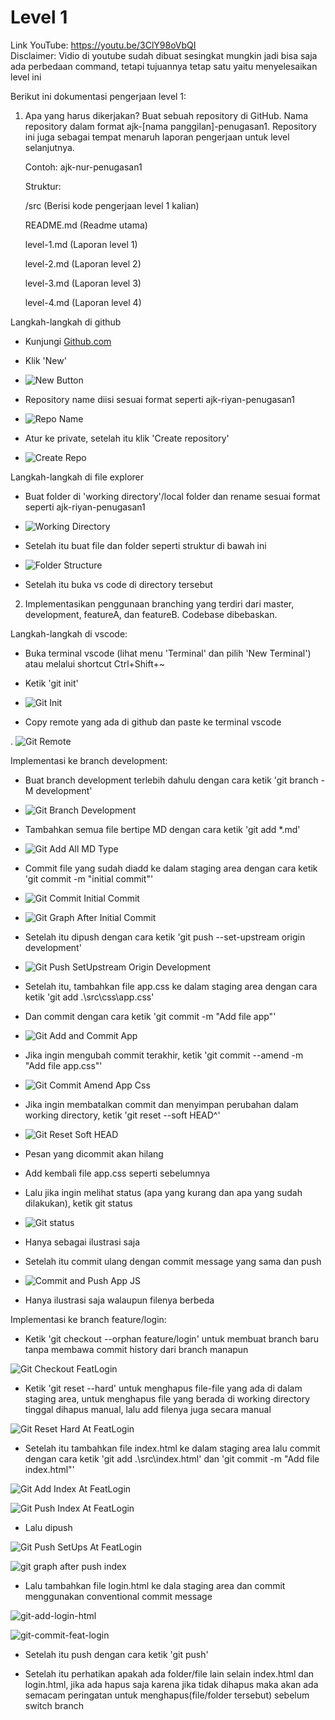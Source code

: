 # Level 1

Link YouTube: https://youtu.be/3ClY98oVbQI
<br>
Disclaimer: Vidio di youtube sudah dibuat sesingkat mungkin jadi bisa saja ada perbedaan command, tetapi tujuannya tetap satu yaitu menyelesaikan level ini
<br>

Berikut ini dokumentasi pengerjaan level 1:

1. Apa yang harus dikerjakan?
   Buat sebuah repository di GitHub. Nama repository dalam format ajk-[nama panggilan]-penugasan1. Repository ini juga sebagai tempat menaruh laporan pengerjaan untuk level selanjutnya.

    Contoh: ajk-nur-penugasan1

    Struktur:

    /src (Berisi kode pengerjaan level 1 kalian)

    README.md (Readme utama)

    level-1.md (Laporan level 1)

    level-2.md (Laporan level 2)

    level-3.md (Laporan level 3)

    level-4.md (Laporan level 4)

Langkah-langkah di github

-   Kunjungi <a href='github.com'>Github.com<a/>

-   Klik 'New'

-   ![New Button](https://github.com/Rycs123/ajk-riyan-penugasan1/blob/development/src/img/general/new.png)

-   Repository name diisi sesuai format seperti ajk-riyan-penugasan1

-   ![Repo Name](https://github.com/Rycs123/ajk-riyan-penugasan1/blob/development/src/img/general/repo-name.png)

-   Atur ke private, setelah itu klik 'Create repository'

-   ![Create Repo](https://github.com/Rycs123/ajk-riyan-penugasan1/blob/development/src/img/general/create-repo.png)

Langkah-langkah di file explorer

-   Buat folder di 'working directory'/local folder dan rename sesuai format seperti ajk-riyan-penugasan1

-   ![Working Directory](https://github.com/Rycs123/ajk-riyan-penugasan1/blob/development/src/img/general/working-dir.png)

-   Setelah itu buat file dan folder seperti struktur di bawah ini

-   ![Folder Structure](https://github.com/Rycs123/ajk-riyan-penugasan1/blob/development/src/img/general/folder-structure.png)
-   Setelah itu buka vs code di directory tersebut

2. Implementasikan penggunaan branching yang terdiri dari master, development, featureA, dan featureB. Codebase dibebaskan.

Langkah-langkah di vscode:

-   Buka terminal vscode (lihat menu 'Terminal' dan pilih 'New Terminal') atau melalui shortcut Ctrl+Shift+~

-   Ketik 'git init'

-   ![Git Init](https://github.com/Rycs123/ajk-riyan-penugasan1/blob/development/src/img/development/git-init.png)

-   Copy remote yang ada di github dan paste ke terminal vscode

. ![Git Remote](https://github.com/Rycs123/ajk-riyan-penugasan1/blob/development/src/img/development/git-remote-terminal.png)

Implementasi ke branch development:

-   Buat branch development terlebih dahulu dengan cara ketik 'git branch -M development'

-   ![Git Branch Development](https://github.com/Rycs123/ajk-riyan-penugasan1/blob/development/src/img/development/git-branch-development.png)

-   Tambahkan semua file bertipe MD dengan cara ketik 'git add \*.md'

-   ![Git Add All MD Type](https://github.com/Rycs123/ajk-riyan-penugasan1/blob/development/src/img/development/git-add-all-md-ext.png)

-   Commit file yang sudah diadd ke dalam staging area dengan cara ketik 'git commit -m "initial commit"'

-   ![Git Commit Initial Commit](https://github.com/Rycs123/ajk-riyan-penugasan1/blob/development/src/img/development/git-commit-inital-commit.png)

-   ![Git Graph After Initial Commit](https://github.com/Rycs123/ajk-riyan-penugasan1/blob/development/src/img/development/git-graph-after-initial-commit.png)

-   Setelah itu dipush dengan cara ketik 'git push --set-upstream origin development'

-   ![Git Push SetUpstream Origin Development](https://github.com/Rycs123/ajk-riyan-penugasan1/blob/development/src/img/development/git-push--set-upstream-origin-development.png)

-   Setelah itu, tambahkan file app.css ke dalam staging area dengan cara ketik 'git add .\src\css\app.css'

-   Dan commit dengan cara ketik 'git commit -m "Add file app"'

-   ![Git Add and Commit App](https://github.com/Rycs123/ajk-riyan-penugasan1/blob/development/src/img/development/git-add-and-commit-app-css.png)

-   Jika ingin mengubah commit terakhir, ketik 'git commit --amend -m "Add file app.css"'

-   ![Git Commit Amend App Css](https://github.com/Rycs123/ajk-riyan-penugasan1/blob/development/src/img/development/git-add-and-commit-app-css.png)

-   Jika ingin membatalkan commit dan menyimpan perubahan dalam working directory, ketik 'git reset --soft HEAD^'

-   ![Git Reset Soft HEAD](https://github.com/Rycs123/ajk-riyan-penugasan1/blob/development/src/img/development/git-reset-commit-app-css.png)

-   Pesan yang dicommit akan hilang

-   Add kembali file app.css seperti sebelumnya

-   Lalu jika ingin melihat status (apa yang kurang dan apa yang sudah dilakukan), ketik git status

-   ![Git status](https://github.com/Rycs123/ajk-riyan-penugasan1/blob/development/src/img/development/git-add-status-app-js.png)

-   Hanya sebagai ilustrasi saja

-   Setelah itu commit ulang dengan commit message yang sama dan push

-   ![Commit and Push App JS](https://github.com/Rycs123/ajk-riyan-penugasan1/blob/development/src/img/development/git-commit-push-add-file-app-js.png)

-   Hanya ilustrasi saja walaupun filenya berbeda

Implementasi ke branch feature/login:

-   Ketik 'git checkout --orphan feature/login' untuk membuat branch baru tanpa membawa commit history dari branch manapun

![Git Checkout FeatLogin](https://github.com/Rycs123/ajk-riyan-penugasan1/blob/development/src/img/featureLogin/git-checkout--orphan-feature-login.png)

-   Ketik 'git reset --hard' untuk menghapus file-file yang ada di dalam staging area, untuk menghapus file yang berada di working directory tinggal dihapus manual, lalu add filenya juga secara manual

![Git Reset Hard At FeatLogin](https://github.com/Rycs123/ajk-riyan-penugasan1/blob/development/src/img/featureLogin/git-reset--hard.png)

-   Setelah itu tambahkan file index.html ke dalam staging area lalu commit dengan cara ketik 'git add .\src\index.html' dan 'git commit -m "Add file index.html"'

![Git Add Index At FeatLogin](https://github.com/Rycs123/ajk-riyan-penugasan1/blob/development/src/img/featureLogin/git-add-index-html.png)

![Git Push Index At FeatLogin](https://github.com/Rycs123/ajk-riyan-penugasan1/blob/development/src/img/featureLogin/git-push-index-html.png)

-   Lalu dipush

![Git Push SetUps At FeatLogin](https://github.com/Rycs123/ajk-riyan-penugasan1/blob/development/src/img/featureLogin/git-push-set-ups-featLogin.png)

![git graph after push index](src/img/featureLogin/git-graph-after-push-index.png)

-   Lalu tambahkan file login.html ke dala staging area dan commit menggunakan conventional commit message

![git-add-login-html](src/img/featureLogin/git-add-login-html.png)

![git-commit-feat-login](src/img/featureLogin/git-commit-feat-login.png)

-   Setelah itu push dengan cara ketik 'git push'

-   Setelah itu perhatikan apakah ada folder/file lain selain index.html dan login.html, jika ada hapus saja karena jika tidak dihapus maka akan ada semacam peringatan untuk menghapus(file/folder tersebut) sebelum switch branch
